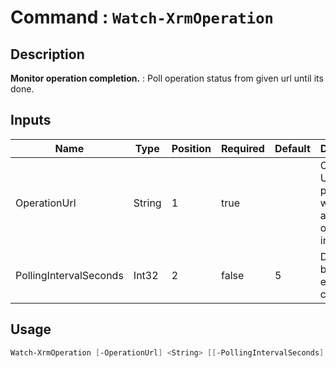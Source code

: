 # Command : `Watch-XrmOperation` 

## Description

**Monitor operation completion.** : Poll operation status from given url until its done.

## Inputs

Name|Type|Position|Required|Default|Description
----|----|--------|--------|-------|-----------
OperationUrl|String|1|true||Operation Url provided when admin operation is invoked.
PollingIntervalSeconds|Int32|2|false|5|Delay between each status check.


## Usage

```Powershell 
Watch-XrmOperation [-OperationUrl] <String> [[-PollingIntervalSeconds] <Int32>] [<CommonParameters>]
``` 


